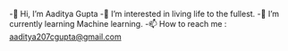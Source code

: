 -👋 Hi, I’m Aaditya Gupta
-👀 I’m interested in living life to the fullest.
-🌱 I’m currently learning Machine learning.
-📫 How to reach me : aaditya207cgupta@gmail.com

<!---
AADITYA207/AADITYA207 is a ✨ special ✨ repository because its `README.md` (this file) appears on your GitHub profile.
You can click the Preview link to take a look at your changes.
--->
